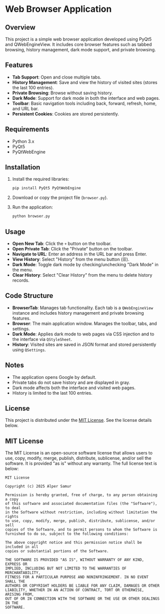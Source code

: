 # Web Browser Application

## Overview
This project is a simple web browser application developed using PyQt5 and QWebEngineView. It includes core browser features such as tabbed browsing, history management, dark mode support, and private browsing.

## Features
- **Tab Support**: Open and close multiple tabs.
- **History Management**: Save and view the history of visited sites (stores the last 100 entries).
- **Private Browsing**: Browse without saving history.
- **Dark Mode**: Support for dark mode in both the interface and web pages.
- **Toolbar**: Basic navigation tools including back, forward, refresh, home, and URL bar.
- **Persistent Cookies**: Cookies are stored persistently.

## Requirements
- Python 3.x
- PyQt5
- PyQtWebEngine

## Installation
1. Install the required libraries:
   ```bash
   pip install PyQt5 PyQtWebEngine
   ```

2. Download or copy the project file (`browser.py`).

3. Run the application:
   ```bash
   python browser.py
   ```

## Usage
- **Open New Tab**: Click the `+` button on the toolbar.
- **Open Private Tab**: Click the "Private" button on the toolbar.
- **Navigate to URL**: Enter an address in the URL bar and press Enter.
- **View History**: Select "History" from the menu button (☰).
- **Dark Mode**: Toggle dark mode by checking/unchecking "Dark Mode" in the menu.
- **Clear History**: Select "Clear History" from the menu to delete history records.

## Code Structure
- **BrowserTab**: Manages tab functionality. Each tab is a `QWebEngineView` instance and includes history management and private browsing features.
- **Browser**: The main application window. Manages the toolbar, tabs, and settings.
- **Dark Mode**: Applies dark mode to web pages via CSS injection and to the interface via `QStyleSheet`.
- **History**: Visited sites are saved in JSON format and stored persistently using `QSettings`.

## Notes
- The application opens Google by default.
- Private tabs do not save history and are displayed in gray.
- Dark mode affects both the interface and visited web pages.
- History is limited to the last 100 entries.

## License
This project is distributed under the [MIT License](#mit-license). See the license details below.

## MIT License
The MIT License is an open-source software license that allows users to use, copy, modify, merge, publish, distribute, sublicense, and/or sell the software. It is provided "as is" without any warranty. The full license text is below:

```
MIT License

Copyright (c) 2025 Alper Samur

Permission is hereby granted, free of charge, to any person obtaining a copy
of this software and associated documentation files (the "Software"), to deal
in the Software without restriction, including without limitation the rights
to use, copy, modify, merge, publish, distribute, sublicense, and/or sell
copies of the Software, and to permit persons to whom the Software is
furnished to do so, subject to the following conditions:

The above copyright notice and this permission notice shall be included in all
copies or substantial portions of the Software.

THE SOFTWARE IS PROVIDED "AS IS", WITHOUT WARRANTY OF ANY KIND, EXPRESS OR
IMPLIED, INCLUDING BUT NOT LIMITED TO THE WARRANTIES OF MERCHANTABILITY,
FITNESS FOR A PARTICULAR PURPOSE AND NONINFRINGEMENT. IN NO EVENT SHALL THE
AUTHORS OR COPYRIGHT HOLDERS BE LIABLE FOR ANY CLAIM, DAMAGES OR OTHER
LIABILITY, WHETHER IN AN ACTION OF CONTRACT, TORT OR OTHERWISE, ARISING FROM,
OUT OF OR IN CONNECTION WITH THE SOFTWARE OR THE USE OR OTHER DEALINGS IN THE
SOFTWARE.
```
